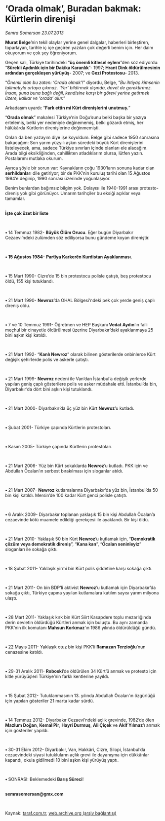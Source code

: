 # ‘Orada olmak’, Buradan bakmak: Kürtlerin direnişi

*Semra Somersan 23.07.2013*

<div class="yazi"><p><b>Murat Belge</b>’nin tekil olaylar yerine genel dalgalar, haberleri birleştiren, toparlayan, tarihle iç içe geçiren yazıları çok değerli benim için. Her daim okuyorum ve çok şey öğreniyorum. </p>
<p>Geçen salı, Türkiye tarihindeki “<b>üç önemli kitlesel eylem</b>”den söz ediyordu: “<b>Sürekli Aydınlık için bir Dakika Karanlık</b>”- 1997; <b>Hrant Dink öldürülmesinin ardından gerçekleşen yürüyüş</b>- 2007; ve <b>Gezi Protestosu</b>- 2013. </p>
<p>“<i>Önemli olan bu zaten: ‘Orada olmak’!</i>” diyordu, Belge, “<i>Bu ihtiyaç kimsenin talimatıyla ortaya çıkmaz. ‘Yer’ bildirmek dışında, davet de gerektirmez. İnsan, şuna buna bağlı değil, kendisine karşı bir görevi yerine getirmek üzere, kalkar ve ‘orada’ olur.</i>” </p>
<p>Arkadaşım uyardı: “<b>Fark ettin mi Kürt direnişlerini unutmuş.</b>” </p>
<p>“<b>Orada olmak</b>” makalesi Türkiye’nin Doğu’sunu belki başka bir yazıya ertelemiş, belki yer nedeniyle değinememiş, belki gözardı etmiş, her hâlükârda Kürtlerin direnişlerine değinmemişti. </p>
<p>Onları da ben yazayım diye işe koyuldum. Belge gibi sadece 1950 sonrasına bakacağım: Son yarım yüzyılı aşkın süredeki büyük Kürt direnişlerini listeleyecek, ama, sadece Türkiye sınırları içinde olanları ele alacağım. Arada bilgi eksikliğinden, cahillikten atladıklarım olursa, lütfen yazın. Postalarımı mutlaka okurum.</p>
<p>Ayrıca şöyle bir sorun var: Kaynakların çoğu 1930’ların sonuna kadar olan <b>serhildanla</b>rı dile getiriyor; bir de PKK’nin kuruluş tarihi olan 15 Ağustos 1984’e değinip, 1990 sonrası üzerinde yoğunlaşıyor. </p>
<p>Benim bunlardan bağımsız bilgim yok. Dolayısı ile 1940-1991 arası protesto- direniş yok gibi görünüyor. Umarım tarihçiler bu eksiği açıklar veya tamamlar.</p>
<p><b><br/>İşte çok özet bir liste</b></p>
<p><b> </b></p>
<p><b>• </b>14 Temmuz 1982- <b>Büyük Ölüm Orucu</b>. Eğer bugün Diyarbakır Cezaevi’ndeki zulümden söz ediliyorsa bunu gündeme koyan direniştir.</p>
<p><b> </b></p>
<p><b>• </b><strong>15 Ağustos 1984-</strong> <b>Partîya Karkerên Kurdistan Ayaklanması</b>.</p>
<p><b> </b></p>
<p><b>• </b>15 Mart 1990- Cizre’de 15 bin protestocu polisle çatıştı, beş protestocu öldü, 155 kişi tutuklandı.</p>
<p><b> </b></p>
<p><b>• </b>21 Mart 1990- <b>Newroz</b>’da OHAL Bölgesi’ndeki pek çok yerde geniş çaplı direniş oldu.</p>
<p><b> </b></p>
<p><b>• </b>7 ve 10 Temmuz 1991- Öğretmen ve HEP Başkanı <b>Vedat Aydın</b>’ın faili meçhul bir cinayetle öldürülmesi üzerine Diyarbakır’daki ayaklanmaya 25 bini aşkın kişi katıldı. </p>
<p><b> </b></p>
<p><b>• </b>21 Mart 1992- “<b>Kanlı Newroz</b>” olarak bilinen gösterilerde onbinlerce Kürt değişik şehirlerde polis ve askerle çatıştı.</p>
<p><b> </b></p>
<p><b>• </b>21 Mart 1999- <b>Newroz</b> nedeni ile Van’dan İstanbul’a değişik yerlerde yapılan geniş çaplı gösterilere polis ve asker müdahale etti. İstanbul’da bin, Diyarbakır’da dört bini aşkın kişi tutuklandı. </p>
<p><b> </b></p>
<p><b>• </b>21 Mart 2000- Diyarbakır’da üç yüz bin Kürt <b>Newroz</b>’u kutladı.</p>
<p><b> </b></p>
<p><b>• </b>Şubat 2001- Türkiye çapında Kürtlerin protestoları.</p>
<p><b> </b></p>
<p><b>• </b>Kasım 2005- Türkiye çapında Kürtlerin protestoları.</p>
<p><b> </b></p>
<p><b>• </b>21 Mart 2006- Yüz bin Kürt sokaklarda <b>Newroz</b>’u kutladı. PKK için ve Abdullah Öcalan’ın serbest bırakılması için sloganlar atıldı.</p>
<p><b> </b></p>
<p><b>• </b>21 Mart 2007- <b>Newroz</b> kutlamalarına Diyarbakır’da yüz bin, İstanbul’da 50 bin kişi katıldı. Mersin’de 100 kadar Kürt genci polisle çatıştı.</p>
<p><b> </b></p>
<p><b>• </b>6 Aralık 2009- Diyarbakır toplanan yaklaşık 15 bin kişi Abdullah Öcalan’a cezaevinde kötü muamele edildiği gerekçesi ile ayaklandı. Bir kişi öldü.</p>
<p><b> </b></p>
<p><b>• </b>21 Mart 2010- Yaklaşık 50 bin Kürt <b>Newroz</b>’u kutlamak için, “<b>Demokratik çözüm veya demokratik direniş</b>”, “<b>Kana kan</b>”, “<b>Öcalan seninleyiz</b>” sloganları ile sokağa çıktı.</p>
<p><b> </b></p>
<p><b>• </b>18 Şubat 2011- Yaklaşık yirmi bin Kürt polis şiddetine karşı sokağa çıktı.</p>
<p><b> </b></p>
<p><b>• </b>21 Mart 2011- On bin BDP’li aktivist <b>Newroz</b>’u kutlamak için Diyarbakır’da sokağa çıktı, Türkiye çapına yayılan kutlamalara katılım sayısı yarım milyona ulaştı.</p>
<p><b> </b></p>
<p><b>• </b>28 Mart 2011- Yaklaşık kırk bin Kürt Siirt Kasapdere toplu mezarlığında derin devletin öldürdüğü Kürtleri anmak için buluştu. Bu aynı zamanda PKK’nin ilk komutanı <b>Mahsun Korkmaz</b>’ın 1986 yılında öldürüldüğü gündü.</p>
<p><b> </b></p>
<p><b>• </b>22 Mayıs 2011- Yaklaşık otuz bin kişi PKK’li <b>Ramazan Terzioğlu</b>’nun cenazesine katıldı.</p>
<p><b> </b></p>
<p><b>• </b>29-31 Aralık 2011- <b>Roboski</b>’de öldürülen 34 Kürt’ü anmak ve protesto için kitle yürüyüşleri Türkiye’nin farklı kentlerine yayıldı.</p>
<p><b> </b></p>
<p><b>• </b>15 Şubat 2012- Tutuklanmasının 13. yılında Abdullah Öcalan’ın özgürlüğü için yapılan gösteriler 21 marta kadar sürdü.</p>
<p><b> </b></p>
<p><b>• </b>14 Temmuz 2012- Diyarbakır Cezaevi’ndeki açlık grevinde, 1982’de ölen <b>Mazlum Doğan</b>, <b>Kemal Pir</b>, <b>Hayri Durmuş</b>, <b>Ali Çiçek</b> ve <b>Akif Yılmaz</b>’ı anmak için gösteriler yapıldı.</p>
<p><b> </b></p>
<p><b>• </b>30-31 Ekim 2012- Diyarbakır, Van, Hakkâri, Cizre, Silopi, İstanbul’da cezaevindeki siyasi tutukluların açlık grevi ile dayanışma için dükkânlar kapandı, okula gidilmedi 10 bini aşkın kişi yürüyüş yaptı. </p>
<p><b> </b></p>
<p><b>• </b>SONRASI: Beklemedeki <b>Barış Süreci</b>!</p><b>
<p><br/>semrasomersan@gmx.com</p>
<p></p></b> 
</div>

Kaynak: [taraf.com.tr](http://www.taraf.com.tr:80/semra-somersan/makale-orada-olmak-buradan-bakmak-kurtlerin-direnisi.htm), [web.archive.org (arşiv bağlantısı)](http://web.archive.org/web/20130726012746/http://www.taraf.com.tr:80/semra-somersan/makale-orada-olmak-buradan-bakmak-kurtlerin-direnisi.htm)
